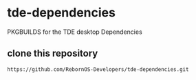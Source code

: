 # tde-dependencies
PKGBUILDS for the TDE desktop Dependencies
## clone this repository 
```
https://github.com/RebornOS-Developers/tde-dependencies.git
```
